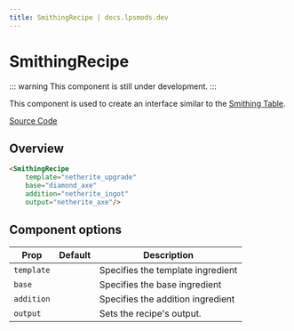 ```yaml
---
title: SmithingRecipe | docs.lpsmods.dev
---
```


# SmithingRecipe

::: warning
This component is still under development.
:::

This component is used to create an interface similar to the [Smithing Table](https://minecraft.wiki/w/Smithing_Table).

[Source Code](https://github.com/legopitstop/docs.lpsmods.dev/edit/main/docs/.vitepress/components/SmithingRecipe.vue)

## Overview

<SmithingRecipe
    template="netherite_upgrade"
    base="diamond_axe"
    addition="netherite_ingot"
    output="netherite_axe"/>

```md
<SmithingRecipe
    template="netherite_upgrade"
    base="diamond_axe"
    addition="netherite_ingot"
    output="netherite_axe"/>
```

## Component options

| Prop       | Default | Description                       |
| ---------- | ------- | --------------------------------- |
| `template` |         | Specifies the template ingredient |
| `base`     |         | Specifies the base ingredient     |
| `addition` |         | Specifies the addition ingredient |
| `output`   |         | Sets the recipe's output.         |
